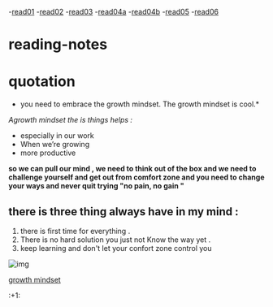 -[read01](read01.md)
-[read02](read02.md)
-[read03](read03.md)
-[read04a](read04a.md)
-[read04b](read04b.md)
-[read05](read05.md)
-[read06](read06.md)
# reading-notes

 quotation  
===============

* you need to embrace the growth mindset. The growth mindset is cool.*

*Agrowth mindset the is  things  helps :*

- especially in our work
- When we’re growing
- more productive


__so we can pull our mind , we need to think out of the box and we need to challenge yourself and get out from comfort zone and you need to change your ways and never quit trying   "no pain, no gain "__

there is three thing always have in my mind :
---------------

1.  there is first time for everything .
2.  There is no hard solution you just not Know the way yet . 
3.  keep learning and don't let your confort zone control you 



![img](https://encrypted-tbn0.gstatic.com/images?q=tbn:ANd9GcTl4AgjDFuumXY0ZnffXEFvNSL_7e2UvWYrAQ&usqp=CAU)

 
[growth mindset](https://www.atlassian.com/blog/inside-atlassian/growth-mindset)
 
 :+1\: 


